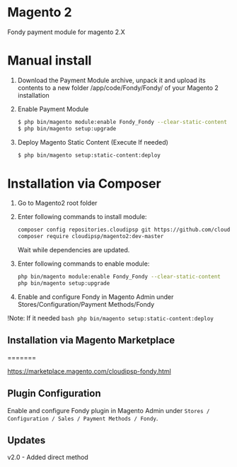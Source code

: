 # Magento 2
Fondy payment module for magento 2.X

Manual install
=======

1. Download the Payment Module archive, unpack it and upload its contents to a new folder <root>/app/code/Fondy/Fondy/ of your Magento 2 installation

2. Enable Payment Module

	```bash
	$ php bin/magento module:enable Fondy_Fondy --clear-static-content
	$ php bin/magento setup:upgrade
	 ```
3. Deploy Magento Static Content (Execute If needed)

	```bash
	$ php bin/magento setup:static-content:deploy
	```
Installation via Composer
=======

1. Go to Magento2 root folder

2. Enter following commands to install module:

    ```bash
    composer config repositories.cloudipsp git https://github.com/cloudipsp/magento2.git
    composer require cloudipsp/magento2:dev-master
    ```
   Wait while dependencies are updated.

3. Enter following commands to enable module:

    ```bash
    php bin/magento module:enable Fondy_Fondy --clear-static-content
    php bin/magento setup:upgrade
    ```
4. Enable and configure Fondy in Magento Admin under Stores/Configuration/Payment Methods/Fondy

!Note: If it needed 
	```bash
    php bin/magento setup:static-content:deploy
    ```

## Installation via Magento Marketplace
=======

https://marketplace.magento.com/cloudipsp-fondy.html

## Plugin Configuration

Enable and configure Fondy plugin in Magento Admin under `Stores / Configuration / Sales / Payment Methods / Fondy`.

## Updates

v2.0 - Added direct method
